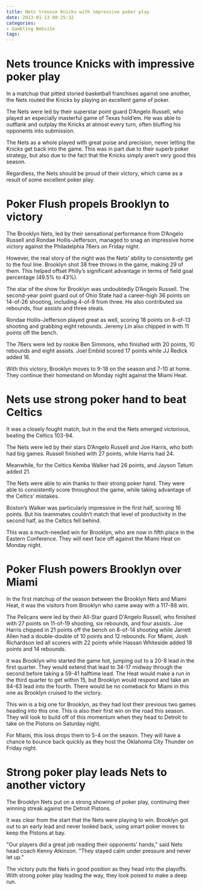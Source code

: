 ```yaml
---
title: Nets trounce Knicks with impressive poker play
date: 2023-01-13 08:25:32
categories:
- Gambling Website
tags:
---
```



#  Nets trounce Knicks with impressive poker play

In a matchup that pitted storied basketball franchises against one another, the Nets routed the Knicks by playing an excellent game of poker.

The Nets were led by their superstar point guard D’Angelo Russell, who played an especially masterful game of Texas hold’em. He was able to outflank and outplay the Knicks at almost every turn, often bluffing his opponents into submission.

The Nets as a whole played with great poise and precision, never letting the Knicks get back into the game. This was in part due to their superb poker strategy, but also due to the fact that the Knicks simply aren’t very good this season.

Regardless, the Nets should be proud of their victory, which came as a result of some excellent poker play.

#  Poker Flush propels Brooklyn to victory

The Brooklyn Nets, led by their sensational performance from D’Angelo Russell and Rondae Hollis-Jefferson, managed to snag an impressive home victory against the Philadelphia 76ers on Friday night.

However, the real story of the night was the Nets’ ability to consistently get to the foul line. Brooklyn shot 38 free throws in the game, making 29 of them. This helped offset Philly’s significant advantage in terms of field goal percentage (49.5% to 43%).

The star of the show for Brooklyn was undoubtedly D’Angelo Russell. The second-year point guard out of Ohio State had a career-high 36 points on 14-of-26 shooting, including 4-of-9 from three. He also contributed six rebounds, four assists and three steals.

Rondae Hollis-Jefferson played great as well, scoring 18 points on 8-of-13 shooting and grabbing eight rebounds. Jeremy Lin also chipped in with 11 points off the bench.

The 76ers were led by rookie Ben Simmons, who finished with 20 points, 10 rebounds and eight assists. Joel Embiid scored 17 points while JJ Redick added 16.

With this victory, Brooklyn moves to 9-18 on the season and 7-10 at home. They continue their homestand on Monday night against the Miami Heat.

#  Nets use strong poker hand to beat Celtics

It was a closely fought match, but in the end the Nets emerged victorious, beating the Celtics 103-94.

The Nets were led by their stars D’Angelo Russell and Joe Harris, who both had big games. Russell finished with 27 points, while Harris had 24.

Meanwhile, for the Celtics Kemba Walker had 26 points, and Jayson Tatum added 21.

The Nets were able to win thanks to their strong poker hand. They were able to consistently score throughout the game, while taking advantage of the Celtics’ mistakes.

Boston’s Walker was particularly impressive in the first half, scoring 16 points. But his teammates couldn’t match that level of productivity in the second half, as the Celtics fell behind.

This was a much-needed win for Brooklyn, who are now in fifth place in the Eastern Conference. They will next face off against the Miami Heat on Monday night.

#  Poker Flush powers Brooklyn over Miami

In the first matchup of the season between the Brooklyn Nets and Miami Heat, it was the visitors from Brooklyn who came away with a 117-88 win.

The Pelicans were led by their All-Star guard D'Angelo Russell, who finished with 27 points on 11-of-19 shooting, six rebounds, and four assists. Joe Harris chipped in 21 points off the bench on 8-of-14 shooting while Jarrett Allen had a double-double of 10 points and 12 rebounds. For Miami, Josh Richardson led all scorers with 22 points while Hassan Whiteside added 18 points and 14 rebounds.

It was Brooklyn who started the game hot, jumping out to a 20-8 lead in the first quarter. They would extend that lead to 34-17 midway through the second before taking a 59-41 halftime lead. The Heat would make a run in the third quarter to get within 15, but Brooklyn would respond and take an 84-63 lead into the fourth. There would be no comeback for Miami in this one as Brooklyn cruised to the victory.

This win is a big one for Brooklyn, as they had lost their previous two games heading into this one. This is also their first win on the road this season. They will look to build off of this momentum when they head to Detroit to take on the Pistons on Saturday night.

For Miami, this loss drops them to 5-4 on the season. They will have a chance to bounce back quickly as they host the Oklahoma City Thunder on Friday night.

#  Strong poker play leads Nets to another victory

The Brooklyn Nets put on a strong showing of poker play, continuing their winning streak against the Detroit Pistons.

It was clear from the start that the Nets were playing to win. Brooklyn got out to an early lead and never looked back, using smart poker moves to keep the Pistons at bay.

"Our players did a great job reading their opponents' hands," said Nets head coach Kenny Atkinson. "They stayed calm under pressure and never let up."

The victory puts the Nets in good position as they head into the playoffs. With strong poker play leading the way, they look poised to make a deep run.